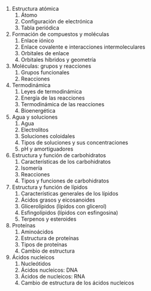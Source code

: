 1. Estructura atómica
	1. Átomo
	2. Configuración de electrónica
	3. Tabla periódica
2. Formación de compuestos
y moléculas
	1. Enlace iónico
	2. Enlace covalente e interacciones intermoleculares
	3. Orbitales de enlace
	4. Orbitales híbridos y geometría
3. Moléculas: grupos y reacciones
	1. Grupos funcionales
	2. Reacciones
4. Termodinámica
	1. Leyes de termodinámica
	2. Energía de las reacciones
	3. Termodinámica de las reacciones
	4. Bioenergética
5. Agua y soluciones
	1. Agua
	2. Electrolitos
	3. Soluciones coloidales
	4. Tipos de soluciones y sus concentraciones
	5. pH y amortiguadores
6. Estructura y función de carbohidratos
	1. Características de los carbohidratos
	2. Isomería
	3. Reacciones
	4. Tipos y funciones de carbohidratos
7. Estructura y función de lípidos
	1. Características generales de los lípidos
	2. Ácidos grasos y eicosanoides
	3. Glicerolípidos (lípidos con glicerol)
	4. Esfingolípidos (lípidos con esfingosina)
	5. Terpenos y esteroides
8. Proteínas
	1. Aminoácidos
	2. Estructura de proteínas
	3. Tipos de proteínas
	4. Cambio de estructura
9. Ácidos nucleicos
	1. Nucleótidos
	2. Ácidos nucleicos: DNA
	3. Ácidos de nucleicos: RNA
	4. Cambio de estructura de los ácidos nucleicos